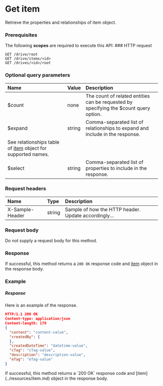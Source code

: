 # Get item

Retrieve the properties and relationships of item object.
### Prerequisites
The following **scopes** are required to execute this API: ### HTTP request
<!-- { "blockType": "ignored" } -->
```http
GET /drive/root
GET /drive/items/<id>
GET /drives/<id>/root
```
### Optional query parameters
|Name|Value|Description|
|:---------------|:--------|:-------|
|$count|none|The count of related entities can be requested by specifying the $count query option.|
|$expand|string|Comma-separated list of relationships to expand and include in the response. 
See relationships table of [item](../resources/item.md) object for supported names. |
|$select|string|Comma-separated list of properties to include in the response.|

### Request headers
| Name       | Type | Description|
|:-----------|:------|:----------|
| X-Sample-Header  | string  | Sample of how the HTTP header. Update accordingly...|

### Request body
Do not supply a request body for this method.
### Response
If successful, this method returns a `200 OK` response code and [item](../resources/item.md) object in the response body.
### Example
##### Response
Here is an example of the response.
<!-- {
  "blockType": "response",
  "truncated": false,
  "@odata.type": "item"
} -->
```json
HTTP/1.1 200 OK
Content-type: application/json
Content-length: 179
{
  "content": "content-value",
  "createdBy": {
  },
  "createdDateTime": "datetime-value",
  "cTag": "cTag-value",
  "description": "description-value",
  "eTag": "eTag-value"
}
```

<!-- uuid: 7d30df4d-0eb3-4086-b757-d897b1171797
2015-10-14 23:39:34 UTC -->
<!-- {
  "type": "#page.annotation",
  "description": "Get item",
  "keywords": "",
  "section": "documentation",
  "tocPath": ""
}-->If successful, this method returns a `200 OK` response code and [item](../resources/item.md) object in the response body.
